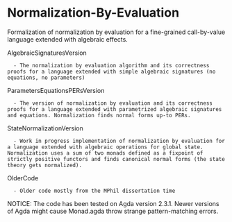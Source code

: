 Normalization-By-Evaluation
===========================

Formalization of normalization by evaluation for a fine-grained call-by-value language extended with algebraic effects.


   AlgebraicSignaturesVersion
     
      - The normalization by evaluation algorithm and its correctness proofs for a language extended with simple algebraic signatures (no equations, no parameters)


   ParametersEquationsPERsVersion 
    
      - The version of normalization by evaluation and its correctness proofs for a language extended with parametrized algebraic signatures and equations. Normalization finds normal forms up-to PERs.
      
      
   StateNormalizationVersion
   
      - Work in progress implementation of normalization by evaluation for a language extended with algebraic operations for global state. Normalization uses a sum of two monads defined as a fixpoint of strictly positive functors and finds canonical normal forms (the state theory gets normalized).
      
      
   OlderCode
      
      - Older code mostly from the MPhil dissertation time
      
      
NOTICE: The code has been tested on Agda version 2.3.1. Newer versions of Agda might cause Monad.agda throw strange pattern-matching errors.